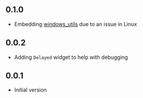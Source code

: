 ## 0.1.0
- Embedding [windows_utils](https://pub.dev/packages/window_utils) due to an issue in Linux

## 0.0.2

- Adding `Delayed` widget to help with debugging

## 0.0.1

- Initial version
